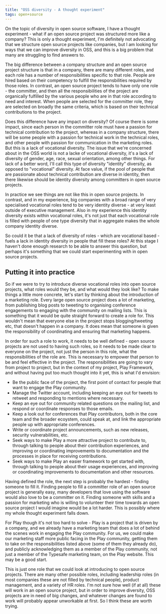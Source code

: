 ```yaml
---
title: "OSS diversity - A thought experiment"
tags: open+source
---
```


On the topic of diversity in open source software, I have a thought experiment - what if an open source project was structured more like a company?  This is only a thought experiment, I'm definitely not advocating that we structure open source projects like companies, but I am looking for ways that we can improve diversity in OSS, and this is a big problem that many are struggling to find answers to.

The big difference between a company structure and an open source project structure is that in a company, there are many different roles, and each role has a number of responsibilities specific to that role.  People are hired based on their competency to fulfill the responsbilities required by those roles.  In contrast, an open source project tends to have only one role - the committer, and then all the responsibilities of the project are organically fulfilled by the various people who are in that role according to need and interest.  When people are selected for the committer role, they are selected on broadly the same criteria, which is based on their technical contributions to the project.

Does this difference have any impact on diversity?  Of course there is some impact, since each person in the committer role must have a passion for technical contribution to the project, whereas in a company structure, there will be some people with a passion for technical work in the technical roles, and other people with passion for communication in the marketing roles.  But this is a lack of vocational diversity.  The issue that we're concerned about in the OSS world is not a lacke of vocational diversity, it's a lack of diversity of gender, age, race, sexual orientation, among other things.  For lack of a better word, I'll call this type of diversity "identity" diversity, as opposed to "vocational" diversity.  At face value, if the pool of people that are passionate about technical contribution are diverse in identity, then there likewise should be identity diversity among committers in open source projects.

In practice we see things are not like this in open source projects.  In contrast, and in my experience, big companies with a broad range of very specialised vocational roles tend to be very identity diverse - at very least outside of executive management.  Also in my experience this identity diversity exists within vocational roles, it's not just that each vocational role is filled with people of one type diversity that in aggregate makes the whole company identity diverse.

So could it be that a lack of diversity of roles - which are vocational based - fuels a lack in identity diversity in people that fill these roles?  At this stage I haven't done enough research to be able to answer this question, but perhaps it's something that we could start experimenting with in open source projects.

## Putting it into practice

So if we were to try to introduce diverse vocational roles into open source projects, what roles would they be, and what would they look like?  To make things a little more concrete, let's start by thinking about the introduction of a marketing role.  Every large open source project does a lot of marketing, from publishing blog posts to tweeting to organising conference engagements to engaging with the community on mailing lists.  This is something that it would be quite straight forward to create a role for.  This wouldn't mean that everyone else in the project stops blogging/tweeting etc, that doesn't happen in a company.  It does mean that someone is given the responsibility of coordinating and ensuring that marketing happens.

In order for such a role to work, it needs to be well defined - open source projects are not used to having such roles, so it needs to be made clear to everyone on the project, not just the person in this role, what the responsibilities of the role are.  This is necessary to empower that person to be and feel effective in the project.  The responsibilities are going to vary from project to project, but in the context of my project, Play Framework, and without having put too much thought into it yet, this is what I'd envision:

* Be the public face of the project, the first point of contact for people that want to engage the Play community.
* Manage the Twitter account, including keeping an eye out for tweets to retweet and responding to mentions where necessary.
* Keep an eye out for community related questions on the mailing list, and respond or coordinate responses to those emails.
* Keep a look out for conferences that Play contributors, both in the core team and the broader ecoystem, could speak at, and link the appropriate people up with appropriate conferences.
* Write or coordinate project announcements, such as new releases, security vulnerabilities, etc.
* Seek ways to make Play a more attractive project to contribute to, through talking to people about their contribution experiences, and improving or coordinating improvements to documentation and the processes in place for receiving contributions.
* Seek ways to make Play an easier framework to get started with, through talking to people about their usage experiences, and improving or coordinating improvements to documentation and other resources.

Having defined the role, the next step is probably the hardest - finding someone to fill it.  Finding people to fill a committer role of an open source project is generally easy, many developers that love using the software would also love to be a committer on it.  Finding someone with skills and a passion for marketing who is willing to volunteer their time towards an open source project I would imagine would be a lot harder.  This is possibly where my whole thought experiment falls down.

For Play though it's not too hard to solve - Play is a project that is driven by a company, and we already have a marketing team that does a lot of behind the scenes work in engaging the Play community.  For us, we could make our marketing staff more public facing in the Play community, getting them to take on the responsibilities listed above (some of them they already do), and publicly acknowledging them as a member of the Play community, not just a member of the Typesafe marketing team, on the Play website.  This may be a good start.

This is just one role that we could look at introducing to open source projects.  There are many other possible roles, including leadership roles (in most companies these are not filled by technical people), product management, and a variety of HR roles.  I'm not sure how well (if at all) these will work in an open source project, but in order to improve diversity, OSS projects are in need of big changes, and whatever changes are found to work will probably appear unworkable at first.  So I think these are worth trying.
